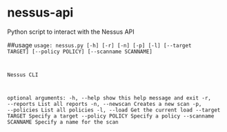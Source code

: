 nessus-api
==========

Python script to interact with the Nessus API

##usage
<code>usage: nessus.py [-h] [-r] [-n] [-p] [-l] [--target TARGET] [--policy POLICY]
                 [--scanname SCANNAME]

Nessus CLI

optional arguments:
  -h, --help           show this help message and exit
  -r, --reports        List all reports
  -n, --newscan        Creates a new scan
  -p, --policies       List all policies
  -l, --load           Get the current load
  --target TARGET      Specify a target
  --policy POLICY      Specify a policy
  --scanname SCANNAME  Specify a name for the scan</code>
